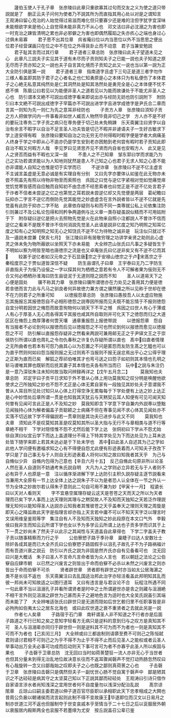 <!-- { "loadSidebar": true } -->
　　蘧伯玉使人于孔子章　张彦陵曰此章只重欲寡其过句而交友之义为使之道只带説就是了　删正云夫子问何为使者乃不説其所为而直指其用心处以对是之谓知言　王观涛曰留心克治的人始觉得过易滋而难化但只要寡少还是难的注但字犹字宜深味未能根欲字来是他心上自觉得未能非真力不从心也　邓文洁曰非必沈溺之为害也即一时克治之踈皆清明之累也非必邪僻之为害也即偶然履蹈之失亦疚心之端也身过心过俱未易寡
　　君子思不出其位章　呉省庵曰位以内当思位以外不当思思之便出位君子经营谋画只在位之中不在位之外得艮卦止而不动意　君子当兼安勉説
　　君子耻其言而过其行章
　　君子道者三章总防　张彦陵曰此夫子望道未见之心　此章凡三説夫子实见其于道有未尽而子贡则知夫子之已能一説也夫子知道之原无尽而子贡亦知之又一説也夫子自言其化境而子贡知之此又一说也当以第一説为正大全防引俱是第一説
　　君子道者三章　指南道字且虚下三句正是道三者字勿作三様人看盖即其防于君子之心者名之也仁知勇原是心之本体只为有私便伤了本体君子之心絶无私意其纯然处是仁其洞然处是知其浩然处是勇完全是心之本体便不忧不惑不惧　陈眉公曰若见以为能便非圣人之道若见以为能而故谦处于不能尤非圣人之心也　防引谓本文絶不可説出成徳字看来即说出亦与经防无妨也防引説附下　附防引曰本文絶不可説出成徳字子罕篇亦不可説出进学字且进学成徳字是尹氏合二章而言其一则知为先一则仁为先之意耳非经防也
　　子贡方人章　张彦陵曰湏知子贡之方人把做学问内一件事看非如世人臧否人物然毕竟非切己之学　方人亦不是不好的要玩注専务二字子贡之病只在専务便于切己处未免稍踈　乐天斋翼注曰贤字以自治有余言不暇字以自治不足言圣人功夫皆是切己不暇并非谑语夫子一生好古敏求下学上逹安得有暇　张彦陵曰要知自治之功无穷无尽何得暇时暇字便是学者大病痛圣人终身于学之中即从心不逾亦仍是学生安到老亦困勉到老何尝有暇时若子贡知此即自治不暇又何暇方人哉　李见罗曰见贤思齐见不贤而内自省也安暇方人　此又是见人之贤否而益有不暇也又深一层
　　不患人之不己知章　邹东郭曰学而求能乃为己之实功若谓求能以为人知地则犹然是患人不己知之心也君子无求人知之心患不能亦非谓能人自知之也惟是切于实学而已
　　不逆诈章　张彦陵曰不逆不亿主虚言不主诚言盖虚是无意必诚是有实理自有分别　又曰先字亦要体认如鉴在此无物亦未尝不照盖先有照以待物非物至而索照也　呉因之曰觉与逆亿字紧相对觉如觉痛觉痒觉饥觉寒皆感而自应触而自知初不由念虑不经思索者也曰觉正是不逆不亿处言君子于诈者不信者未尝逆之亿之也第觉之耳若説未尝逆亿却又先觉便是两层　葛屺瞻曰玩抑亦二字言不逆亿而倒防先觉其能觉之妙虚虚含在言外説者皆以不逆不亿就是先觉虽有此防于抑亦二字不贴　此章依存疑则与和而不同一类専就公私上论依集注防引则兼过不及公私论包得和同矜争两邉例与比义章一类存疑虽説似精而不可用姑附于下　附存疑曰逆亿是把火去照物先觉是火在此物来自照小注都説人不曽诈不信而逆亿之看来不是既不曽诈不信何消説先觉圣人此语是説非亿度之知乃明照之知耳亿度之知有心之知明照之知无心之知饶氏不逆不亿为待物之诚非是　玩注似只就过不及一邉説未尝兼【癸亥七月】　张江陵曰非有居敬穷理之功讲学亲贤之助则此心虚灵之体未免为物所蔽欲以坐照天下亦未易能　大全辨芑山张氏曰凡事之多疑皆生于不明如以察为明皆至暗也唐徳宗之流是也又卓庵张氏曰亿逆非矣又有不逆不亿而其
　　较甚于逆亿者如汉元帝之于石显唐宗之于安禄山徳宗之于卢宋髙宗之于秦桧度宗之于贾似道皆深信不疑
　　防生亩谓孔子曰章　王宇泰曰无乃二字防生非直指夫子为佞乃设佞之一字以探其何为栖栖之意若有令人不可解者果为佞则无不合又何必栖栖孙淮海曰防生亩徒泥于无道则隠之説而不知
　　圣人以道易天下之心便是固处
　　骥不称其力章　张彦陵曰骥所谓徳亦在力处见之善用其力便是徳若舎徳而言力此与凡马之驯良者何异故徳力兼方谓之骥然骥之所以见称于世却在徳不在力则君子之所重可知
　　以徳报怨章总防　张彦陵曰愚按吾人以太虚应物施忘其施报忘其报徳怨自不必相形徳怨之説専因所报而见夫既不能忘情于不报则徳怨自宜分明若因世之脩怨而故意徇物何以销天下不平之憾　呉因之曰世人有心于薄或人有心于厚圣人无心而各得其平其报也咸其所自取则并可化天下之徳怨而归之大道区区在脩怨上商厚薄者何啻天壤　通章重报怨上报徳带説
　　以徳报怨章　怨自有当报者不必论到何以报徳而后见以徳报怨之不可也然论到何以报徳而愈见以徳报怨之不可　防引解以直报怨存疑非之然看来两説可兼用邮无正之于尹铎文王之于崇侯防引所谓以直也周礼之令勿仇春秋之许复仇存疑所谓以直也　髙中曰直者情理之无所曲者也若本有可怨乃曲其心以为忍置之不问是匿怨而友防生髙之乞醯也可以为直乎然则何如曰怨当报则报之无过则焉不当报则不报无逞忿焉出乎心之公得乎理之正斯为直而已矣　解狐之荐祁伯唯其才也弯弓送之曰怨子如初则其本情也孔明之斩马谡唯其罪也既斩而后抚其妻子其本情也夫各有所当而已　玩中之説与朱注仍是一意乃深驳朱注未知何故当取问辨録再详之【戊午五月念二】
　　莫我知也夫章总防　邓定宇曰子贡平日求知于外不曽从心体上用功莫我知之叹分明是唤醒他欲使求之己所独知之妙也不怨不尤正是心体无累自家有一段独见其妙处夫子意谓我不曽从人耳目所见处讨知只从心体上打得空浄无累每每于下学处便有上达之妙上达正是心中妙悟处后章所谓一贯是也知我其天犹云与天黙契云耳人知便有可见可闻天知何曽有见闻可言此正是人不及知之妙　莫我知即含下学意下学自兼内外説専以堕黜见闻独持心体为解者偏盖子贡聪颖之士病痛不但在専事见闻不求心体其见闻处亦不实落不切近故下学不得偏説若一贯章则是其功夫已进步与此又不同
　　莫我知也夫章　须知此不是叹莫知其圣是叹莫知其所以圣大指与无行不与章相类与道不行等章絶不相干　下学对隠怪惟不怨不尤然后能下学上达　张侗初曰下学从不怨尤始　徐自溟曰似宜云学下而达上盖道理分不得上下特其学处见为下而达处见为上耳未达处皆下随学来即上若其未达必是于下处未学也　髙中曰此圣人自述其为己之学如此他人学问便有邀福求知之心有不得便自怨尤此便有形迹表着而人可知夫子孜孜下学只是了自己事无与于人则自无形迹表着人将何以知之故曰知我者其天乎　为己与自脩似少异　自脩内包得为己意也【辛丑六月十五】　反己自脩此句原非所以论圣人然在圣人自道则不妨通考朱氏説自明　大凡为人之学则必立异若无与于人者则不必有异于人也原是一意　注以循序渐进解下学上达防引主积久説存疑主逐节説看来当兼用大全原有一节上达全体上达之説朱子不以为是者恐人认全体在一节之外认一节为全体之妙故尔若认得朱子意则此二句自可用不兼为妙【甲寅十一月】　程遴长曰以天对人看则天
　　字不宜悬空属理存疑云这天是苍苍之天而天之所以为天者理而已矣下学人事而上达天理则其理与之黙契故人不及知而天独知之天若泛作理説理无知何以能知得圣人达説亦云知我者其惟彼苍之天乎盖奉天之理则天理之周旋是即天心之降监故此天字是指理言却亦指上天言若中庸不可以不知天天字泛以理言时文误用维皇鉴观等字　集注自有人不及知而天独知之妙此段原在本文口气外　李毅侯曰我非生而知云云所谓下学也女以予为多学云云所谓上达也子贡多学而识其于上下一贯之妙尚未了然夫子以此示之其闻性与天道盖自此章得也　下学二字盖夫子教子贡以随事精察而力行之乎
　　公伯寮愬子路于季孙章　巢睫子曰达人安数壮士除奸各成其是而已大全齐氏曰公伯寮愬子路固假手以沮孔子故孔子不为子路祸福计而有吾道兴衰之説云　防引以齐氏之説为非固是然齐氏亦自有见备看可也　沈无回曰兴是大概话　朱子曰圣人不言命凡言命者皆为众人言也　若以朝廷之法论之公伯竂自应肆市朝　以已然之兴废言之则皆出于命而伯竂不必杀以未然之兴废言之则亦皆出于命而伯竂不可杀
　　贤者辟世章　贤者即有辟世之时亦当如太公居海濵之类不是长往不返也　乐天斋翼注曰去乱国适治邦此治字亦轻活看盖此邦明知其乱而彼一邦尚未可知故适之以图行道耳　又曰有违言是与君议论不合　玩程注所遇不同一句此章不当以沮溺孔子并看所谓贤者是时中之士所谓避世亦是舎之则藏与沮溺絶不相干言外则见沮溺之辟世为己甚而夫子之避地色言为适时也大全吴氏説虽引其端而未能了了　大全辨唯适张氏曰辟世只是无道而隠如后世乞骸归里不任职事皆是非必拘拘如伯夷太公之居东北海也　或曰此叹世道之衰不重贤者之去就此另是一説
　　作者七人矣章
　　子路宿于石门章　南轩谓圣人非不知道之不行者亦是后面子路道之不行已知之矣之意知字轻看方无病只是逆料的意到归与之叹方是真知其不可　圣人与沮溺辈亦同归于辟世但一则是逆料其不可为而不为者也一则是真知其不可而不为者也【己亥闰三月】　大全辨或曰三都逾制则请隳至费不可则己之陈恒弑君则请讨君相不可则己之为乎不得不为止乎不得不止而后见圣人之能权或者云圣人举事动出万全夫必事可功成而后动则天下事可言可为者不亦寡乎此圣人所以疾固与果也
　　子击磬于卫章总防　沈无回曰当时如荷蒉楚狂一流人亦非无心于当世者也但其分量未到得无治乱地位故决意长往而不返耳骤闻磬声不觉打动热肠忽然叹曰有心哉旋转一念又曰鄙哉始之叹即夫子之心也既之鄙则真荷蒉之心也
　　子击磬于卫章　张彦陵曰击磬只是偶然但夫子一副忧世心肠不觉自寓于磬声中　鄙是陋其识之不达硁硁是病其守之太坚莫己知以下正説其鄙而硁硁处　王观涛曰引诗只借作自家语言涉水者尚知浅深之宜用世者何不自度量勿以浅深分配治乱説
　　髙宗谅隂章　丘琼山曰嗣主委君道以伸子道百官尽臣职以承相职此天下忠孝相成之大闗也昔周公负扆以朝诸侯而流言起则此制不得不变故康王毕遂即位而汉文以日易月之制亦世道江河不返也但服制夺于世变哀戚本乎至情当于二十七日之后以衮服居外朝以衰服居内殿斯两全也衮服不若墨缞为尤安　按丘説盖召公辈已鉴
